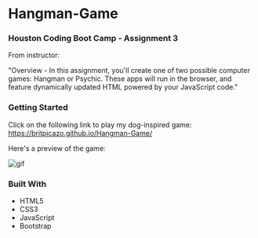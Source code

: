 # Hangman-Game

### Houston Coding Boot Camp - Assignment 3

From instructor: 

"Overview -
In this assignment, you'll create one of two possible computer games: Hangman or Psychic. These apps will run in the browser, and feature dynamically updated HTML powered by your JavaScript code."

### Getting Started

Click on the following link to play my dog-inspired game:   
https://britpicazo.github.io/Hangman-Game/

Here's a preview of the game:

![](https://media.giphy.com/media/3ohhwNnMH3LcwvSkko/giphy.gif "gif")

### Built With

* HTML5
* CSS3
* JavaScript
* Bootstrap